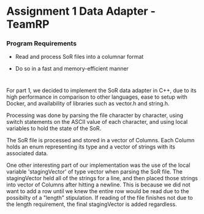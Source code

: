 # Assignment 1 Data Adapter - TeamRP

### Program Requirements

* Read and process SoR files into a columnar format

* Do so in a fast and memory-efficient manner
#
For part 1, we decided to implement the SoR data adapter in C++, due to 
its high performance in comparison to other languages, ease to setup
with Docker, and availability of libraries such as vector.h and string.h. 

Processing was done by parsing the file character by character, using
switch statements on the ASCII value of each character, and using local
variables to hold the state of the SoR.

The SoR file is processed and stored in a vector of Columns. Each Column holds
an enum representing its type and a vector of strings with its associated data.

One other interesting part of our implementation was the use of the local
variable 'stagingVector' of type vector<string> when parsing the SoR file. 
The stagingVector held all of the strings for a line, and then placed those 
strings into vector of Columns after hitting a newline. This is because
we did not want to add a row until we knew the entire row would be read due to
the possibilty of a "length" stipulation. If reading of the file finishes 
not due to the length requirement, the final stagingVector is added regardless. 
